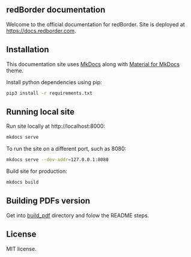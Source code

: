 ## redBorder documentation

Welcome to the official documentation for redBorder. Site is deployed at https://docs.redborder.com.

## Installation

This documentation site uses [MkDocs](https://www.mkdocs.org/) along with [Material for MkDocs](https://squidfunk.github.io/mkdocs-material/) theme.

Install python dependencies using pip:
```bash
pip3 install -r requirements.txt
```

## Running local site

Run site locally at http://localhost:8000:
```bash
mkdocs serve
```

To run the site on a different port, such as 8080:
```bash
mkdocs serve --dev-addr=127.0.0.1:8080
```

Build site for production:
```bash
mkdocs build
```

## Building PDFs version

Get into [build_pdf](https://github.com/redBorder/redborder-documentation/tree/quick_fixes/build_pdf) directory and folow the README steps.
## License

MIT license.